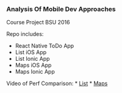 ### Analysis Of Mobile Dev Approaches
Course Project
BSU 2016 

Repo includes:
* React Native ToDo App
* List iOS App
* List Ionic App
* Maps iOS App
* Maps Ionic App

Video of Perf Comparison:
	* [List](https://vimeo.com/167622123) 
	* [Maps](https://vimeo.com/167622675)